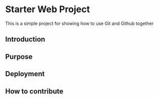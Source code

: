 # Starter Web Project

This is a simple project for showing how to use Git and Github together

## Introduction

## Purpose

## Deployment

## How to contribute
